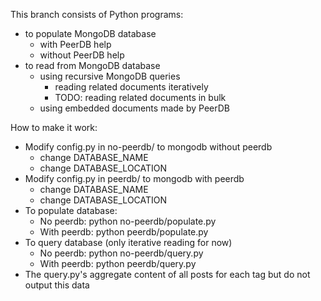 This branch consists of Python programs:
 * to populate MongoDB database
   * with PeerDB help
   * without PeerDB help
 * to read from MongoDB database
   * using recursive MongoDB queries
     * reading related documents iteratively
     * TODO: reading related documents in bulk
   * using embedded documents made by PeerDB

How to make it work: 
* Modify config.py in no-peerdb/ to mongodb without peerdb
  * change DATABASE_NAME
  * change DATABASE_LOCATION
* Modify config.py in peerdb/ to mongodb with peerdb 
  * change DATABASE_NAME
  * change DATABASE_LOCATION
* To populate database: 
  * No peerdb: python no-peerdb/populate.py
  * With peerdb: python peerdb/populate.py
* To query database (only iterative reading for now)
  * No peerdb: python no-peerdb/query.py
  * With peerdb: python peerdb/query.py
* The query.py's aggregate content of all posts for each tag but do not output this data